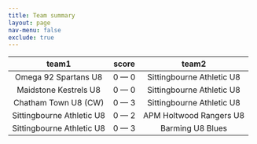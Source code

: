 ```yaml
---
title: Team summary
layout: page
nav-menu: false
exclude: true
---
```




|           team1           |    score    |           team2           |
|:-------------------------:|:-----------:|:-------------------------:|
|   Omega 92 Spartans U8    | 0 &mdash; 0 | Sittingbourne Athletic U8 |
|   Maidstone Kestrels U8   | 0 &mdash; 0 | Sittingbourne Athletic U8 |
|   Chatham Town U8 (CW)    | 0 &mdash; 3 | Sittingbourne Athletic U8 |
| Sittingbourne Athletic U8 | 0 &mdash; 2 |  APM Holtwood Rangers U8  |
| Sittingbourne Athletic U8 | 0 &mdash; 3 |     Barming U8 Blues      |

 <br /><br /><br />